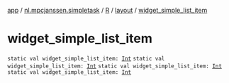 [app](../../../index.md) / [nl.mpcjanssen.simpletask](../../index.md) / [R](../index.md) / [layout](index.md) / [widget_simple_list_item](.)

# widget_simple_list_item

`static val widget_simple_list_item: `[`Int`](https://kotlinlang.org/api/latest/jvm/stdlib/kotlin/-int/index.html)
`static val widget_simple_list_item: `[`Int`](https://kotlinlang.org/api/latest/jvm/stdlib/kotlin/-int/index.html)
`static val widget_simple_list_item: `[`Int`](https://kotlinlang.org/api/latest/jvm/stdlib/kotlin/-int/index.html)
`static val widget_simple_list_item: `[`Int`](https://kotlinlang.org/api/latest/jvm/stdlib/kotlin/-int/index.html)